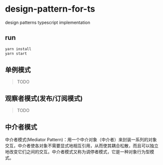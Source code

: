 # design-pattern-for-ts
design patterns typescript implementation

## run
```bash
yarn install
yarn start
```
## 单例模式

> TODO

## 观察者模式(发布/订阅模式)

> TODO

## 中介者模式

中介者模式(Mediator Pattern)：用一个中介对象（中介者）来封装一系列的对象交互，中介者使各对象不需要显式地相互引用，从而使其耦合松散，而且可以独立地改变它们之间的交互。中介者模式又称为调停者模式，它是一种对象行为型模式。
